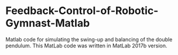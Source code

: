 # Feedback-Control-of-Robotic-Gymnast-Matlab
Matlab code for simulating the swing-up and balancing of the double pendulum. This MatLab code was written in MatLab 2017b version.
